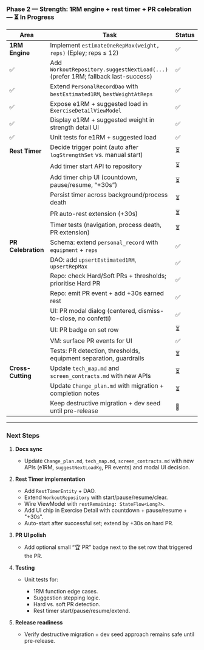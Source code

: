 ### Phase 2 — Strength: 1RM engine + rest timer + PR celebration — **⏳ In Progress**

| Area               | Task                                                                             | Status |
| ------------------ | -------------------------------------------------------------------------------- | ------ |
| **1RM Engine**     | Implement `estimateOneRepMax(weight, reps)` (Epley; reps ≤ 12)                   | ✅      |
| ✅                  | Add `WorkoutRepository.suggestNextLoad(...)` (prefer 1RM; fallback last-success) | ✅      |
| ✅                  | Extend `PersonalRecordDao` with `bestEstimated1RM`, `bestWeightAtReps`           | ✅      |
| ✅                  | Expose e1RM + suggested load in `ExerciseDetailViewModel`                        | ✅      |
| ✅                  | Display e1RM + suggested weight in strength detail UI                            | ✅      |
| ✅                  | Unit tests for e1RM + suggested load                                             | ✅      |
| **Rest Timer**     | Decide trigger point (auto after `logStrengthSet` vs. manual start)              | ⏳      |
|                    | Add timer start API to repository                                                | ⏳      |
|                    | Add timer chip UI (countdown, pause/resume, “+30s”)                              | ⏳      |
|                    | Persist timer across background/process death                                    | ⏳      |
|                    | PR auto-rest extension (+30s)                                                    | ⏳      |
|                    | Timer tests (navigation, process death, PR extension)                            | ⏳      |
| **PR Celebration** | Schema: extend `personal_record` with `equipment` + `reps`                       | ✅      |
|                    | DAO: add `upsertEstimated1RM`, `upsertRepMax`                                    | ✅      |
|                    | Repo: check Hard/Soft PRs + thresholds; prioritise Hard PR                       | ✅      |
|                    | Repo: emit PR event + add +30s earned rest                                       | ✅      |
|                    | UI: PR modal dialog (centered, dismiss-to-close, no confetti)                    | ✅      |
|                    | UI: PR badge on set row                                                          | ⏳      |
|                    | VM: surface PR events for UI                                                     | ✅      |
|                    | Tests: PR detection, thresholds, equipment separation, guardrails                | ⏳      |
| **Cross-Cutting**  | Update `tech_map.md` and `screen_contracts.md` with new APIs                     | ⏳      |
|                    | Update `Change_plan.md` with migration + completion notes                        | ⏳      |
|                    | Keep destructive migration + dev seed until pre-release                          | 🔄     |

---

### Next Steps

1. **Docs sync**

   * Update `Change_plan.md`, `tech_map.md`, `screen_contracts.md` with new APIs (e1RM, `suggestNextLoadKg`, PR events) and modal UI decision.

2. **Rest Timer implementation**

   * Add `RestTimerEntity` + DAO.
   * Extend `WorkoutRepository` with start/pause/resume/clear.
   * Wire ViewModel with `restRemaining: StateFlow<Long?>`.
   * Add UI chip in Exercise Detail with countdown + pause/resume + "+30s".
   * Auto-start after successful set; extend by +30s on hard PR.

3. **PR UI polish**

   * Add optional small “🏆 PR” badge next to the set row that triggered the PR.

4. **Testing**

   * Unit tests for:

      * 1RM function edge cases.
      * Suggestion stepping logic.
      * Hard vs. soft PR detection.
      * Rest timer start/pause/resume/extend.

5. **Release readiness**

   * Verify destructive migration + dev seed approach remains safe until pre-release.
